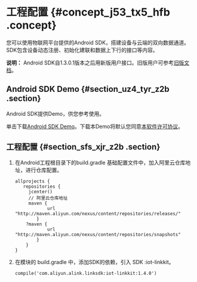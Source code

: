 # 工程配置 {#concept_j53_tx5_hfb .concept}

您可以使用物联网平台提供的Android SDK，搭建设备与云端的双向数据通道。SDK包含设备动态注册、初始化建联和数据上下行的接口等内容。

**说明：** Android SDK自1.3.0.1版本之后用新版用户接口。旧版用户可参考[旧版文档](https://help.aliyun.com/document_detail/89740.html)。

## Android SDK Demo {#section_uz4_tyr_z2b .section}

Android SDK提供Demo，供您参考使用。

单击下载[Android SDK Demo](http://gaic.alicdn.com/ztms/android-iot-device-sdk-demo-v930/IoTDeviceSDKDemo.zip)。下载本Demo将默认您同意[本软件许可协议](https://files.alicdn.com/tpsservice/64be8487cc5d8fe6d3c84e4dc9a93c17.pdf)。

## 工程配置 {#section_sfs_xjr_z2b .section}

1.  在Android工程根目录下的build.gradle 基础配置文件中，加入阿里云仓库地址，进行仓库配置。

    ```
    allprojects { 
       repositories { 
         jcenter()
         // 阿里云仓库地址
         maven { 
                url "http://maven.aliyun.com/nexus/content/repositories/releases/" 
            } 
        ?maven {
                url "http://maven.aliyun.com/nexus/content/repositories/snapshots"
            }
        }
    }
    ```

2.  在模块的 build.gradle 中，添加SDK的依赖，引入 SDK :iot-linkkit。

    ```
    compile('com.aliyun.alink.linksdk:iot-linkkit:1.4.0')
    ```


